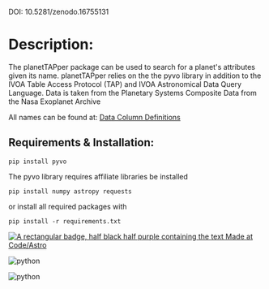 DOI: 10.5281/zenodo.16755131

# Description:
The planetTAPper package can be used to search for a planet's attributes given its name.  planetTAPper relies on the the pyvo library in addition to the IVOA Table Access Protocol (TAP) and IVOA Astronomical Data Query Language.  Data is taken from the Planetary Systems Composite Data from the Nasa Exoplanet Archive

All names can be found at: [Data Column Definitions](https://exoplanetarchive.ipac.caltech.edu/docs/API_PS_columns.html)

## Requirements & Installation:
```
pip install pyvo
```
The pyvo library requires affiliate libraries be installed
```
pip install numpy astropy requests
```
or install all required packages with 
```
pip install -r requirements.txt
```
[![A rectangular badge, half black half purple containing the text Made at Code/Astro](https://img.shields.io/badge/Made%20at-Code/Astro-blueviolet.svg)](https://semaphorep.github.io/codeastro/)

![python](https://shields.io/badge/python-3.10-blue)

![python](https://img.shields.io/badge/UC-Irvine-yellow)
